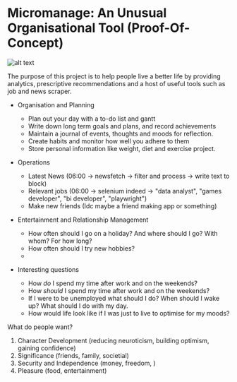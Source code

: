 # Micromanage: An Unusual Organisational Tool (Proof-Of-Concept)

![alt text](https://github.com/waterbuffalo13/Waterbuffalo-Micromanagement/blob/master/screenshot-gif.gif)

The purpose of this project is to help people live a better life by providing analytics, prescriptive recommendations and a host of useful tools such as job and news scraper.

  * Organisation and Planning
    *  Plan out your day with a to-do list and gantt 
    *  Write down long term goals and plans, and record achievements
    *  Maintain a journal of events, thoughts and moods for reflection.
    *  Create habits and monitor how well you adhere to them
    *  Store personal information like weight, diet and exercise project. 
    
  * Operations
    *  Latest News (06:00 -> newsfetch -> filter and process -> write text to block)
    *  Relevant jobs (06:00 -> selenium indeed -> "data analyst", "games developer", "bi developer", "playwright")
    *  Make new friends (Idc maybe a friend making app or something) 
  
  * Entertainment and Relationship Management
    *  How often should I go on a holiday? And where should I go? With whom? For how long?
    *  How often should I try new hobbies?
    *  

  * Interesting questions
    * How *do* I spend my time after work and on the weekends?
    * How *should* I spend my time after work and on the weekends? 
    * If I were to be unemployed what should I do? When should I wake up? What should I do with my day.
    * How would life look like if I was just to live to optimise for my moods?

What do people want?
1. Character Development (reducing neuroticism, building optimism, gaining confidence)
2. Significance (friends, family, societial)
3. Security and Independence (money, freedom, )
4. Pleasure (food, entertainment)
